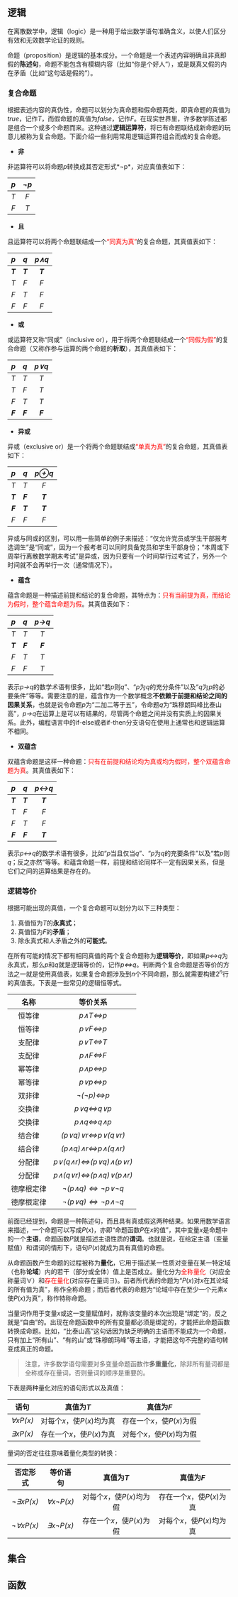 ## 逻辑

在离散数学中，逻辑（logic）是一种用于给出数学语句准确含义，以使人们区分有效和无效数学论证的规则。

命题（proposition）是逻辑的基本成分。一个命题是一个表述内容明确且非真即假的**陈述句**，命题不能包含有模糊内容（比如“你是个好人”），或是既真又假的内在矛盾（比如“这句话是假的”）。

### 复合命题

根据表述内容的真伪性，命题可以划分为真命题和假命题两类，即真命题的真值为*true*，记作*T*，而假命题的真值为*false*，记作*F*。在现实世界里，许多数学陈述都是组合一个或多个命题而来。这种通过**逻辑运算符**，将已有命题联结成新命题的玩意儿被称为复合命题。下面介绍一些利用常用逻辑运算符组合而成的复合命题。

+ **非**

非运算符可以将命题*p*转换成其否定形式*$\neg$p*，对应真值表如下：

|*p*|*$\neg$p*|
|:-----:|:-----:|
|*T*|*F*|
|*F*|*T*|

+ **且**

且运算符可以将两个命题联结成一个<font color=red>“同真为真”</font>的复合命题，其真值表如下：

|*p*|*q*|*p$\land$q*|
|:-----:|:-----:|:-----:|
|***T***|***T***|***T***|
|*T*|*F*|*F*|
|*F*|*T*|*F*|
|*F*|*F*|*F*|

+ **或**

或运算符又称“同或”（inclusive or），用于将两个命题联结成一个<font color=red>“同假为假”</font>的复合命题（又称作参与运算的两个命题的**析取**），其真值表如下：

|*p*|*q*|*p$\lor$q*|
|:-----:|:-----:|:-----:|
|*T*|*T*|*T*|
|*T*|*F*|*T*|
|*F*|*T*|*T*|
|***F***|***F***|***F***|

+ **异或**

异或（exclusive or）是一个将两个命题联结成<font color=red>“单真为真”</font>的复合命题，其真值表如下：

|*p*|*q*|*p$\oplus$q*|
|:-----:|:-----:|:-----:|
|*T*|*T*|*F*|
|***T***|***F***|***T***|
|***F***|***T***|***T***|
|*F*|*F*|*F*|

异或与同或的区别，可以用一些简单的例子来描述：“仅允许党员或学生干部报考选调生”是“同或”，因为一个报考者可以同时具备党员和学生干部身份；“本周或下周举行离散数学期末考试”是异或，因为只要有一个时间举行过考试了，另外一个时间就不会再举行一次（通常情况下）。

+ **蕴含**

蕴含命题是一种描述前提和结论的复合命题，其特点为：<font color=red>只有当前提为真，而结论为假时，整个蕴含命题为假</font>。其真值表如下：

|*p*|*q*|*p$\rightarrow$q*|
|:-----:|:-----:|:-----:|
|*T*|*T*|*T*|
|***T***|***F***|***F***|
|*F*|*T*|*T*|
|*F*|*F*|*T*|

表示*p$\rightarrow$q*的数学术语有很多，比如“若*p*则*q*”、“*p*为*q*的充分条件”以及“*q*为*p*的必要条件”等等。需要注意的是，蕴含作为一个数学概念**不依赖于前提和结论之间的因果关系**，也就是说令命题*p*为“二加二等于五”，令命题*q*为“珠穆朗玛峰比泰山高”，*p$\rightarrow$q*在运算上是可以有结果的，尽管两个命题之间并没有实质上的因果关系。此外，编程语言中的if-else或者if-then分支语句在使用上通常也和逻辑运算不相同。

+ **双蕴含**

双蕴含命题是这样一种命题：<font color=red>只有在前提和结论均为真或均为假时，整个双蕴含命题为真</font>。其真值表如下：

|*p*|*q*|*p$\leftrightarrow$q*|
|:-----:|:-----:|:-----:|
|***T***|***T***|***T***|
|*T*|*F*|*F*|
|*F*|*T*|*F*|
|***F***|***F***|***T***|

表示*p$\leftrightarrow$q*的数学术语有很多，比如“*p*当且仅当*q*”、“*p*为*q*的充要条件”以及“若*p*则*q*；反之亦然”等等。和蕴含命题一样，前提和结论同样不一定有因果关系，但是它们之间的运算结果是存在的。

### 逻辑等价

根据可能出现的真值，一个复合命题可以划分为以下三种类型：

1. 真值恒为*T*的**永真式**；
2. 真值恒为*F*的**矛盾**；
3. 除永真式和人矛盾之外的**可能式**。

在所有可能的情况下都有相同真值的两个复合命题称为**逻辑等价**，即如果*p$\leftrightarrow$q*为永真式，那么*p*和*q*就是逻辑等价的，记作*p$\iff$q*。判断两个复合命题是否等价的方法之一就是使用真值表，如果复合命题涉及到$n$个不同命题，那么就需要构建$2^n$行的真值表。下表是一些常见的逻辑恒等式。

|名称|等价关系|
|:-----:|:-----:|
|恒等律|*p$\land$T$\iff$p*|
|恒等律|*p$\lor$F$\iff$p*|
|支配律|*p$\lor$T$\iff$T*|
|支配律|*p$\land$F$\iff$F*|
|幂等律|*p$\land$p$\iff$p*|
|幂等律|*p$\lor$p$\iff$p*|
|双非律|*$\neg$($\neg$p)$\iff$p*|
|交换律|*p$\lor$q$\iff$q$\lor$p*|
|交换律|*p$\land$q$\iff$q$\land$p*|
|结合律|*(p$\lor$q)$\lor$r$\iff$p$\lor$(q$\lor$r)*|
|结合律|*(p$\land$q)$\land$r$\iff$p$\land$(q$\land$r)*|
|分配律|*p$\lor$(q$\land$r)$\iff$(p$\lor$q)$\land$(p$\lor$r)*|
|分配律|*p$\land$(q$\lor$r)$\iff$(p$\land$q)$\lor$(p$\land$r)*|
|德摩根定律|*$\neg$(p$\land$q)$\iff\neg$p$\lor\neg$q*|
|德摩根定律|*$\neg$(p$\lor$q)$\iff\neg$p$\land\neg$q*|

前面已经提到，命题是一种陈述句，而且具有真或假这两种结果。如果用数学语言来描述，一个命题可以写成$P(x)$，亦即“命题函数$P$在$x$的值”，其中变量$x$是命题中的一个**主语**，命题函数$P$就是描述主语性质的**谓词**。也就是说，在给定主语（变量赋值）和谓词的情形下，语句$P(x)$就成为具有真值的命题。

从命题函数产生命题的过程被称为**量化**，它用于描述某一性质对变量在某一特定域（也称**论域**）内的若干（部分或全体）值上是否成立。量化分为<font color=red>全称量化</font>（对应全称量词$\forall$）和<font color=red>存在量化</font>(对应存在量词$\exists$)。前者所代表的命题为“$P(x)$对$x$在其论域的所有值为真”，称作全称命题；而后者代表的命题为“论域中存在至少一个元素$x$使$P(x)$为真”，称作特称命题。

当量词作用于变量$x$或这一变量赋值时，就称该变量的本次出现是“绑定”的，反之就是“自由”的。出现在命题函数中的所有变量都必须是绑定的，才能把此命题函数转换成命题。比如，“比泰山高”这句话因为缺乏明确的主语而不能成为一个命题，只有加上“所有山”、“有的山”或“珠穆朗玛峰”等主语，才能把这句不完整的语句转变成真正的命题。

>注意，许多数学语句需要对多变量命题函数作**多重量化**，除非所有量词都是全称或存在量词，否则量词的顺序是重要的。

下表是两种量化对应的语句形式以及真值：

|语句|真值为*T*|真值为*F*|
|:-----:|:-----:|:-----:|
|*$\forall$xP(x)*|对每个$x$，使$P(x)$均为真|存在一个$x$，使$P(x)$为假|
|*$\exists$xP(x)*|存在一个$x$，使$P(x)$为真|对每个$x$，使$P(x)$均为假|

量词的否定往往意味着量化类型的转换：

|否定形式|等价语句|真值为*T*|真值为*F*|
|:-----:|:-----:|:-----:|:-----:|
|*$\neg\exists$xP(x)*|*$\forall$x$\neg$P(x)*|对每个$x$，使$P(x)$均为假|存在一个$x$，使$P(x)$为真|
|*$\neg\forall$xP(x)*|*$\exists$x$\neg$P(x)*|存在一个$x$，使$P(x)$为假|对每个$x$，使$P(x)$均为真|

## 集合

## 函数